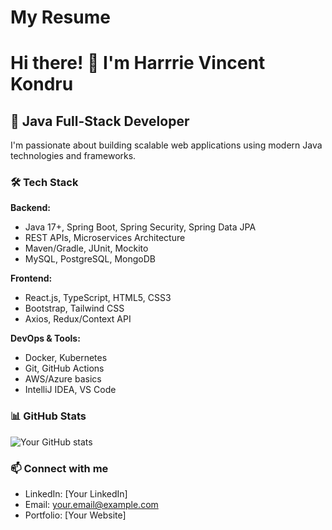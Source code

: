 # My Resume

# Hi there! 👋 I'm Harrrie Vincent Kondru

## 🚀 Java Full-Stack Developer

I'm passionate about building scalable web applications using modern Java technologies and frameworks.

### 🛠️ Tech Stack

**Backend:**
- Java 17+, Spring Boot, Spring Security, Spring Data JPA
- REST APIs, Microservices Architecture
- Maven/Gradle, JUnit, Mockito
- MySQL, PostgreSQL, MongoDB

**Frontend:**
- React.js, TypeScript, HTML5, CSS3
- Bootstrap, Tailwind CSS
- Axios, Redux/Context API

**DevOps & Tools:**
- Docker, Kubernetes
- Git, GitHub Actions
- AWS/Azure basics
- IntelliJ IDEA, VS Code

### 📊 GitHub Stats
![Your GitHub stats](https://github-readme-stats.vercel.app/api?username=yourusername&show_icons=true&theme=radical)

### 📫 Connect with me
- LinkedIn: [Your LinkedIn]
- Email: your.email@example.com
- Portfolio: [Your Website]

 








